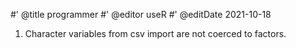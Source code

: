 #' @title programmer
#' @editor useR
#' @editDate 2021-10-18

1. Character variables from csv import are not coerced to factors.

